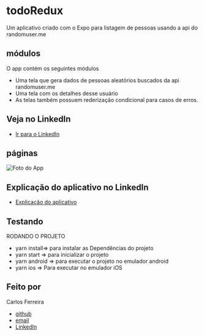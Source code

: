 # todoRedux
Um aplicativo criado com o Expo para listagem de pessoas usando a api do randomuser.me

## módulos

O app contém os seguintes módulos

* Uma tela que gera dados de pessoas aleatórios buscados da api randomuser.me
* Uma tela com os detalhes desse usuário
* As telas também possuem rederização condicional para casos de erros.

## Veja no LinkedIn
* [Ir para o LinkedIn](https://www.linkedin.com/posts/carlos-ferreira-4b2ba219a_redux-reactnative-activity-6796145496735010816-64YB)

## páginas
![Foto do App](https://github.com/CarlosSTS/todoRedux/blob/master/gifProject.jpg)

## Explicação do aplicativo no LinkedIn
* [Explicação do aplicativo](https://www.linkedin.com/posts/carlos-ferreira-4b2ba219a_redux-reactnative-activity-6796145496735010816-64YB)

## Testando
RODANDO O PROJETO
* yarn install=>  para instalar as  Dependências do projeto
* yarn start => para inicializar o projeto
* yarn android => para executar o projeto no emulador android
* yarn ios => Para executar no emulador iOS

## Feito por

Carlos Ferreira
* [github](https://www.github.com/CarlosSTS)
* [email](mailto://carlossts826@gmail.com)
* [LinkedIn](https://www.linkedin.com/in/carlos-ferreira-4b2ba219a/)

